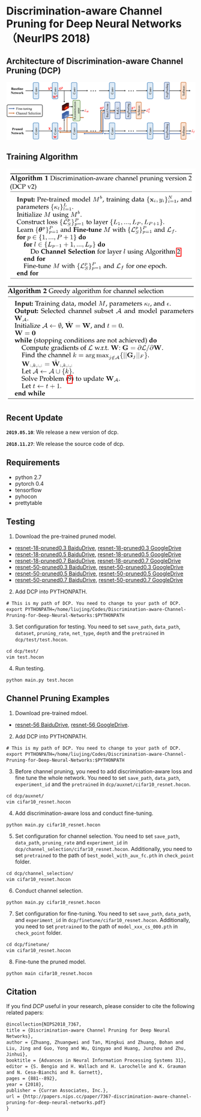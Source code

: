 # Discrimination-aware Channel Pruning for Deep Neural Networks （NeurIPS 2018)

## Architecture of Discrimination-aware Channel Pruning (DCP)

![Architecture of DCP](./imgs/supervised_pruning_framework_v12.png)

## Training Algorithm

![Algorithm 1](./imgs/algorithm_1.png)
![Algorithm 2](./imgs/algorithm_2.png)

## Recent Update

**`2019.05.10`**: We release a new version of dcp.

**`2018.11.27`**: We release the source code of dcp.

## Requirements

* python 2.7
* pytorch 0.4
* tensorflow
* pyhocon
* prettytable

## Testing

1. Download the pre-trained pruned model.
* [resnet-18-pruned0.3 BaiduDrive](https://pan.baidu.com/s/1V-kI0k8KGGEBuC4vukabMA), [resnet-18-pruned0.3 GoogleDrive](https://drive.google.com/open?id=1qWGi8wA60Ism6IhcEHjcYqmWyX5Rg1vK)
* [resnet-18-pruned0.5 BaiduDrive](https://pan.baidu.com/s/1KsHTmKwljbS-Y9C4iOX37w), [resnet-18-pruned0.5 GoogleDrive](https://drive.google.com/open?id=1cmDdi6y9MCEw3OmbDZpQPsnE0mRQIH8W)
* [resnet-18-pruned0.7 BaiduDrive](https://pan.baidu.com/s/1BOEfGxeH_9MGS7TT--h8cQ), [resnet-18-pruned0.7 GoogleDrive](https://drive.google.com/open?id=1jEMginHmPjPEJK9TzuGnGPI4NdFKVKJN)
* [resnet-50-pruned0.3 BaiduDrive](https://pan.baidu.com/s/1u4Vz5910F6ibH_J-wSnfqg), [resnet-50-pruned0.3 GoogleDrive](https://drive.google.com/file/d/185s4qod1ts813rLHwMIciB47KiSTxQrZ/view)
* [resnet-50-pruned0.5 BaiduDrive](https://pan.baidu.com/s/186x0KWe4jzhBqap7oMqbFA), [resnet-50-pruned0.5 GoogleDrive](https://drive.google.com/file/d/1uv8ACOmFzSDRWpW1T1qu5Psu46MB7WUt/view)
* [resnet-50-pruned0.7 BaiduDrive](https://pan.baidu.com/s/1-O0xuzDtPK8iZJDBe_m81g), [resnet-50-pruned0.7 GoogleDrive](https://drive.google.com/open?id=1gdS3IfTCWzF8TcVaUcN_M5ENe_AIOYN3)

2. Add DCP into PYTHONPATH.
```Shell
# This is my path of DCP. You need to change to your path of DCP.
export PYTHONPATH=/home/liujing/Codes/Discrimination-aware-Channel-Pruning-for-Deep-Neural-Networks:$PYTHONPATH
```

3. Set configuration for testing.
You need to set `save_path`, `data_path`, `dataset`, `pruning_rate`, `net_type`, `depth` and the `pretrained` in `dcp/test/test.hocon`.

```Shell
cd dcp/test/
vim test.hocon
```

4. Run testing.
```Shell
python main.py test.hocon
```

## Channel Pruning Examples

1. Download pre-trained mdoel.
* [resnet-56 BaiduDrive](https://pan.baidu.com/s/1HFXzHNHFDa57RlVk2W71Aw), [resnet-56 GoogleDrive](https://drive.google.com/open?id=1nCIqcSkFdErtmgNUfwW2RDN6EUlFfTfa).

2. Add DCP into PYTHONPATH.
```Shell
# This is my path of DCP. You need to change to your path of DCP.
export PYTHONPATH=/home/liujing/Codes/Discrimination-aware-Channel-Pruning-for-Deep-Neural-Networks:$PYTHONPATH
```

3. Before channel pruning, you need to add discrimination-aware loss and fine tune the whole network. You need to set `save_path`, `data_path`, `experiment_id` and the `pretrained` in `dcp/auxnet/cifar10_resnet.hocon`.
```Shell
cd dcp/auxnet/
vim cifar10_resnet.hocon
```

4. Add discrimination-aware loss and conduct fine-tuning.
```Shell
python main.py cifar10_resnet.hocon
```

5. Set configuration for channel selection. You need to set `save_path`, `data_path`, `pruning_rate` and `experiment_id` in `dcp/channel_selection/cifar10_resnet.hocon`. Additionally, you need to set `pretrained` to the path of `best_model_with_aux_fc.pth` in `check_point` folder.
```Shell
cd dcp/channel_selection/
vim cifar10_resnet.hocon
```

6. Conduct channel selection.
```Shell
python main.py cifar10_resnet.hocon
```

7. Set configuration for fine-tuning. You need to set `save_path`, `data_path`, and `experiment_id` in `dcp/finetune/cifar10_resnet.hocon`. Additionally, you need to set `pretrained` to the path of `model_xxx_cs_000.pth` in `check_point` folder.
```Shell
cd dcp/finetune/
vim cifar10_resnet.hocon
```

8. Fine-tune the pruned model.
```Shell
python main cifar10_resnet.hocon
```

## Citation
If you find *DCP* useful in your research, please consider to cite the following related papers:
```
@incollection{NIPS2018_7367,
title = {Discrimination-aware Channel Pruning for Deep Neural Networks},
author = {Zhuang, Zhuangwei and Tan, Mingkui and Zhuang, Bohan and Liu, Jing and Guo, Yong and Wu, Qingyao and Huang, Junzhou and Zhu, Jinhui},
booktitle = {Advances in Neural Information Processing Systems 31},
editor = {S. Bengio and H. Wallach and H. Larochelle and K. Grauman and N. Cesa-Bianchi and R. Garnett},
pages = {881--892},
year = {2018},
publisher = {Curran Associates, Inc.},
url = {http://papers.nips.cc/paper/7367-discrimination-aware-channel-pruning-for-deep-neural-networks.pdf}
}

```